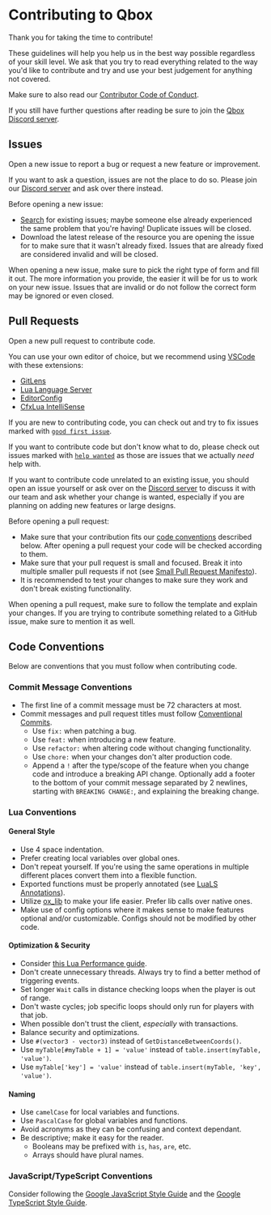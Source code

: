 # Contributing to Qbox

Thank you for taking the time to contribute!

These guidelines will help you help us in the best way possible regardless of your skill level. We ask that you try to read everything related to the way you'd like to contribute and try and use your best judgement for anything not covered.

Make sure to also read our [Contributor Code of Conduct](./CODE_OF_CONDUCT.md).

If you still have further questions after reading be sure to join the [Qbox Discord server][discord link].

## Issues

Open a new issue to report a bug or request a new feature or improvement.

If you want to ask a question, issues are not the place to do so. Please join our [Discord server][discord link] and ask over there instead.

Before opening a new issue:

- [Search](https://github.com/issues?q=is%3Aissue+org%3AQbox-Project) for existing issues; maybe someone else already experienced the same problem that you're having! Duplicate issues will be closed.
- Download the latest release of the resource you are opening the issue for to make sure that it wasn't already fixed. Issues that are already fixed are considered invalid and will be closed.

When opening a new issue, make sure to pick the right type of form and fill it out. The more information you provide, the easier it will be for us to work on your new issue. Issues that are invalid or do not follow the correct form may be ignored or even closed.

## Pull Requests

Open a new pull request to contribute code.

You can use your own editor of choice, but we recommend using [VSCode](https://code.visualstudio.com/) with these extensions:

- [GitLens](https://marketplace.visualstudio.com/items?itemName=eamodio.gitlens)
- [Lua Language Server](https://marketplace.visualstudio.com/items?itemName=sumneko.lua)
- [EditorConfig](https://marketplace.visualstudio.com/items?itemName=EditorConfig.EditorConfig)
- [CfxLua IntelliSense](https://marketplace.visualstudio.com/items?itemName=communityox.cfxlua-vscode-cox)

If you are new to contributing code, you can check out and try to fix issues marked with [`good first issue`](https://github.com/issues?q=is%3Aissue+is%3Aopen+org%3AQbox-Project+label%3A%22good+first+issue%22).

If you want to contribute code but don't know what to do, please check out issues marked with [`help wanted`](https://github.com/issues?q=is%3Aissue+is%3Aopen+org%3AQbox-Project+label%3A%22help+wanted%22) as those are issues that we actually *need* help with.

If you want to contribute code unrelated to an existing issue, you should open an issue yourself or ask over on the [Discord server][discord link] to discuss it with our team and ask whether your change is wanted, especially if you are planning on adding new features or large designs.

Before opening a pull request:

- Make sure that your contribution fits our [code conventions](#code-conventions) described below. After opening a pull request your code will be checked according to them.
- Make sure that your pull request is small and focused. Break it into multiple smaller pull requests if not (see [Small Pull Request Manifesto](https://github.com/PlaytikaOSS/small-pull-request-manifesto)).
- It is recommended to test your changes to make sure they work and don't break existing functionality.

When opening a pull request, make sure to follow the template and explain your changes. If you are trying to contribute something related to a GitHub issue, make sure to mention it as well.

## Code Conventions

Below are conventions that you must follow when contributing code.

### Commit Message Conventions

- The first line of a commit message must be 72 characters at most.
- Commit messages and pull request titles must follow [Conventional Commits](https://www.conventionalcommits.org/en/v1.0.0/).
  - Use `fix:` when patching a bug.
  - Use `feat:` when introducing a new feature.
  - Use `refactor:` when altering code without changing functionality.
  - Use `chore:` when your changes don't alter production code.
  - Append a `!` after the type/scope of the feature when you change code and introduce a breaking API change. Optionally add a footer to the bottom of your commit message separated by 2 newlines, starting with `BREAKING CHANGE:`, and explaining the breaking change.

### Lua Conventions

#### General Style

- Use 4 space indentation.
- Prefer creating local variables over global ones.
- Don't repeat yourself. If you're using the same operations in multiple different places convert them into a flexible function.
- Exported functions must be properly annotated (see [LuaLS Annotations](https://luals.github.io/wiki/annotations/)).
- Utilize [ox_lib](https://coxdocs.dev/ox_lib) to make your life easier. Prefer lib calls over native ones.
- Make use of config options where it makes sense to make features optional and/or customizable. Configs should not be modified by other code.

#### Optimization & Security

- Consider [this Lua Performance guide](https://springrts.com/wiki/Lua_Performance).
- Don't create unnecessary threads. Always try to find a better method of triggering events.
- Set longer `Wait` calls in distance checking loops when the player is out of range.
- Don't waste cycles; job specific loops should only run for players with that job.
- When possible don't trust the client, *especially* with transactions.
- Balance security and optimizations.
- Use `#(vector3 - vector3)` instead of `GetDistanceBetweenCoords()`.
- Use `myTable[#myTable + 1] = 'value'` instead of `table.insert(myTable, 'value')`.
- Use `myTable['key'] = 'value'` instead of `table.insert(myTable, 'key', 'value')`.

#### Naming

- Use `camelCase` for local variables and functions.
- Use `PascalCase` for global variables and functions.
- Avoid acronyms as they can be confusing and context dependant.
- Be descriptive; make it easy for the reader.
  - Booleans may be prefixed with `is`, `has`, `are`, etc.
  - Arrays should have plural names.

### JavaScript/TypeScript Conventions

Consider following the [Google JavaScript Style Guide](https://google.github.io/styleguide/jsguide.html) and the [Google TypeScript Style Guide](https://google.github.io/styleguide/tsguide.html).

[discord link]: https://discord.gg/Z6Whda5hHA

